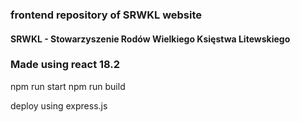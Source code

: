 ### frontend repository of SRWKL website

#### SRWKL - Stowarzyszenie Rodów Wielkiego Księstwa Litewskiego

### Made using react 18.2

npm run start
npm run build

deploy using express.js 
